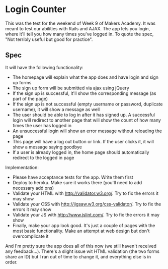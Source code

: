 # Login Counter

This was the test for the weekend of Week 9 of Makers Academy. It was meant to test our abilities with Rails and AJAX. The app lets you login, where it'll tell you how many times you've logged in. To quote the spec, "Not terribly useful but good for practice".

## Spec

It will have the following functionality:
- The homepage will explain what the app does and have login and sign up forms
- The sign up form will be submitted via ajax using jQuery
- If the sign up is successful, it'll show the corresponding message (as part of the page)
- If the sign up is not successful (empty username or password, duplicate username), it will show a message as well
- The user should be able to log in after it has signed up. A successful login will redirect to another page that will show the count of how many times the user has logged in
- An unsuccessful login will show an error message without reloading the page
- This page will have a log out button or link. If the user clicks it, it will show a message saying goodbye
- If a user is already logged in, the home page should automatically redirect to the logged in page

Implementation:
- Please have acceptance tests for the app. Write them first
- Deploy to heroku. Make sure it works there (you'll need to add necessary add ons)
- Validate your HTML with http://validator.w3.org/. Try to fix the errors it may show
- Validate your CSS with http://jigsaw.w3.org/css-validator/. Try to fix the errors it may show
- Validate your JS with http://www.jslint.com/. Try to fix the errors it may show
- Finally, make your app look good. It's just a couple of pages with the most basic functionality. Make an attempt at web design but don't overcomplicate it

And I'm pretty sure the app does all of this now (we still haven't received any feedback...). There's a slight issue wit HTML validation (the two forms share an ID) but I ran out of time to change it, and everything else is in order.